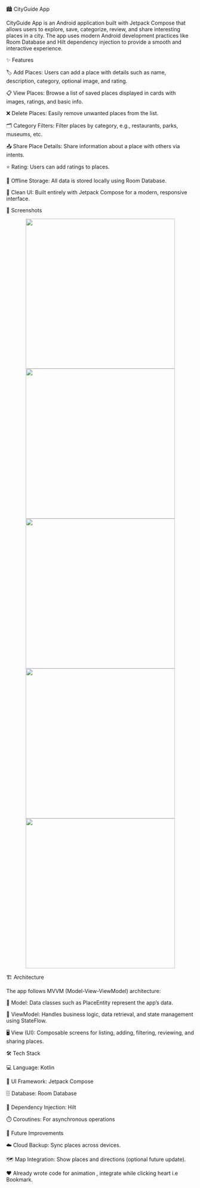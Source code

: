 🏙️ CityGuide App

CityGuide App is an Android application built with Jetpack Compose that allows users to explore, save, categorize, review, and share interesting places in a city. The app uses modern Android development practices like Room Database and Hilt dependency injection to provide a smooth and interactive experience.

✨ Features

🏷️ Add Places: Users can add a place with details such as name, description, category, optional image, and rating.

📋 View Places: Browse a list of saved places displayed in cards with images, ratings, and basic info.

❌ Delete Places: Easily remove unwanted places from the list.

🗂️ Category Filters: Filter places by category, e.g., restaurants, parks, museums, etc.

📤 Share Place Details: Share information about a place with others via intents.

⭐ Rating: Users can add ratings to places.

💾 Offline Storage: All data is stored locally using Room Database.

🎨 Clean UI: Built entirely with Jetpack Compose for a modern, responsive interface.

📸 Screenshots
<p align="center">
<img src="https://github.com/engineerbuddyy/City_Guide/blob/ae6f4789430189fa2b60391ef1689e781caebabe/Homescreen.jpeg" width="400">
<img src="https://github.com/engineerbuddyy/City_Guide/blob/ae6f4789430189fa2b60391ef1689e781caebabe/Addscreen.jpeg" width="400">
<img src="https://github.com/engineerbuddyy/City_Guide/blob/ae6f4789430189fa2b60391ef1689e781caebabe/Bookmark.jpeg" width="400">
<img src="https://github.com/engineerbuddyy/City_Guide/blob/ae6f4789430189fa2b60391ef1689e781caebabe/Category.jpeg" width="400">
<img src="https://github.com/engineerbuddyy/City_Guide/blob/ae6f4789430189fa2b60391ef1689e781caebabe/PlaceDetail.jpeg" width="400">
</p>


🏗️ Architecture

The app follows MVVM (Model-View-ViewModel) architecture:

🧩 Model: Data classes such as PlaceEntity represent the app’s data.

🧠 ViewModel: Handles business logic, data retrieval, and state management using StateFlow.

🖥️ View (UI): Composable screens for listing, adding, filtering, reviewing, and sharing places.


🛠️ Tech Stack

💻 Language: Kotlin

🎨 UI Framework: Jetpack Compose

🗄️ Database: Room Database

🔧 Dependency Injection: Hilt

⏱️ Coroutines: For asynchronous operations


🚀 Future Improvements

☁️ Cloud Backup: Sync places across devices.

🗺️ Map Integration: Show places and directions (optional future update).

❤️ Already wrote code for animation , integrate while clicking heart i.e Bookmark.

